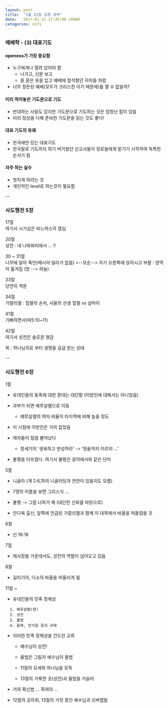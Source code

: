```yaml
---
layout: post
title:  "1월 21일 성경 공부"
date:   2017-01-21 17:45:00 +0900
categories: nifi
---
```



### 예배학 - (3) 대표기도

#### **openess**가 가장 중요함
- 누구에게나 열려 있어야 함
  - 나가고, 신문 보고
  - 흙 묻은 옷을 입고 예배에 참석했던 히피들 처럼
- 너무 정돈된 예배(모두가 크리스찬 이기 때문에)를 깰 수 없을까?

#### 미리 적어놓은 기도문으로 기도
- 반대하는 사람도 있지만 기도문으로 기도하는 것은 엄청난 힘이 있음
- 미리 정성을 다해 준비한 기도문을 읽는 것도 좋다!

#### 대표 기도의 유래
- 한국에만 있는 대표기도
- 한국말로 기도까지 하기 버거웠던 선교사들이 장로들에게 맡기기 시작하여 독특한 순서가 됨

#### 자주 하는 실수
- 멋지게 하려는 것
- 개인적인 level로 하는것이 필요함

--

### 사도행전 5장

17절  
여기서 시기심은 비느하스의 열심

20절  
성전 : 내 나와바리에서 ... !!

30 ~ 31절  
나무에 달아 죽인(메시아 일리가 없음) <--모순--> 자기 오른쪽에 앉히시고
부활 : 영역이 옮겨짐 (땅 --> 하늘)

33절  
당연히 격분

34절  
가말리엘 : 힐렐의 손자, 사울의 선생
힐렐 vs 샴마이

41절  
기뻐하면서(마5:10~11)

42절  
여기서 성전은 솔로몬 행감

복 : 하나님의로 부터 생명을 공급 받는 상태

--

### 사도행전 6장

1절

- 유대인들의 동족에 대한 환대는 대단함 (이방인에 대해서는 아니었음)
- 과부가 되면 예루살렘으로 이동
  - 예루살렘의 여자 비율이 타지역에 비해 높을 정도
- 이 시점에 이방인은 거의 없었음

- 제자들이 점점 불어났다
  - 창세기의 '생육하고 번성하라' -> '땅끝까지 이르러 ...'

- 불평을 터뜨렸다. 여기서 불평은 광야에서와 같은 단어

5절

- 니골라 (계 2:6,15의 니골라당과 연관이 있을지도 모름)

- 7명의 이름을 보면 그리스식 ...
- 불평 -> 그럼 너희가 해 (대단한 신뢰를 바탕으로)

- 안디옥 출신, 앞쪽에 언급된 가말리엘과 함께 이 대목에서 바울을 떠올렸을 것

6절

- 신 16:18

7절

- 제사장들 가운데서도, 성전의 역할이 넘어오고 있음

8절

- 길리기아, 다소의 바울을 떠올리게 됨

11절 ~

- 유대인들의 민족 정체성

```
  1. 예루살렘(땅)
  2. 성전
  3. 율법
  4. 할례, 안식일 등의 규례
```

- 이러한 민족 정체성을 건드린 교회
  - 예수님이 성전!
  - 율법은 그림자 예수님이 율법

  - 11절의 모세와 하나님을 모독
  - 13절의 거룩한 곳(성전)과 율법을 거슬러

- 거의 확신범 ... 죽여야 ...

- 12절의 공의회, 13절의 거짓 증인 예수님과 오버랩됨
